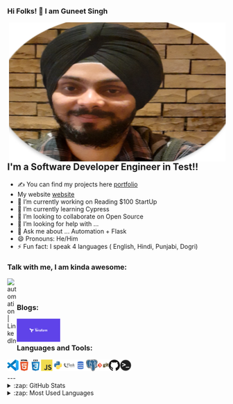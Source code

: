 ### Hi Folks! 👋 I am Guneet Singh

<img align="right" alt="GIF" src="https://github.com/dellstop123/dellstop123/blob/main/20211106165619286637.png?raw=true" width="500" height="320" />

## I'm a Software Developer Engineer in Test!!

- ✍ You can find my projects here [portfolio]
-    My website [website]
- 🔭 I’m currently working on Reading $100 StartUp
- 🌱 I’m currently learning Cypress
- 👯 I’m looking to collaborate on Open Source
- 🤔 I’m looking for help with ...
- 💬 Ask me about ... Automation + Flask 
- 😄 Pronouns: He/Him
- ⚡ Fun fact: I speak 4 languages ( English, Hindi, Punjabi, Dogri)

### Talk with me, I am kinda awesome:
[<img align="left" alt="automation | LinkedIn" width="22px" src="https://cdn.jsdelivr.net/npm/simple-icons@v3/icons/linkedin.svg" />][linkedin]

<br />
<br />


### Blogs:

[<img align="left" alt="blogs" width="100px"  src="https://github.com/dellstop123/dellstop123/blob/main/terraform.png" />][website]

<br />
<br />


### Languages and Tools:

<img align="left" alt="Visual Studio Code" width="26px" src="https://raw.githubusercontent.com/github/explore/80688e429a7d4ef2fca1e82350fe8e3517d3494d/topics/visual-studio-code/visual-studio-code.png" />
<img align="left" alt="HTML5" width="26px" src="https://raw.githubusercontent.com/github/explore/80688e429a7d4ef2fca1e82350fe8e3517d3494d/topics/html/html.png" />
<img align="left" alt="CSS3" width="26px" src="https://raw.githubusercontent.com/github/explore/80688e429a7d4ef2fca1e82350fe8e3517d3494d/topics/css/css.png" />
<img align="left" alt="JavaScript" width="26px" src="https://raw.githubusercontent.com/github/explore/80688e429a7d4ef2fca1e82350fe8e3517d3494d/topics/javascript/javascript.png" />
<img align="left" alt="python" width="26px" src="https://raw.githubusercontent.com/github/explore/80688e429a7d4ef2fca1e82350fe8e3517d3494d/topics/python/python.png" />
<img align="left" alt="flask" width="26px" src="https://raw.githubusercontent.com/github/explore/80688e429a7d4ef2fca1e82350fe8e3517d3494d/topics/flask/flask.png" />
<img align="left" alt="SQL" width="26px" src="https://raw.githubusercontent.com/github/explore/80688e429a7d4ef2fca1e82350fe8e3517d3494d/topics/sql/sql.png" />
<img align="left" alt="postgreSQL" width="26px" src="https://raw.githubusercontent.com/github/explore/80688e429a7d4ef2fca1e82350fe8e3517d3494d/topics/postgresql/postgresql.png" />
<img align="left" alt="Git" width="26px" src="https://raw.githubusercontent.com/github/explore/80688e429a7d4ef2fca1e82350fe8e3517d3494d/topics/git/git.png" />
<img align="left" alt="GitHub" width="26px" src="https://raw.githubusercontent.com/github/explore/78df643247d429f6cc873026c0622819ad797942/topics/github/github.png" />
<img align="left" alt="Terminal" width="26px" src="https://raw.githubusercontent.com/github/explore/80688e429a7d4ef2fca1e82350fe8e3517d3494d/topics/terminal/terminal.png" />

<br />
<br />
---

<details>
  <summary>:zap: GitHub Stats</summary>

  <img align="left" alt="Guneet's GitHub Stats" src="https://github-readme-stats.vercel.app/api?username=dellstop123&show_icons=true&hide_border=true" />

</details>

<details>
  <summary>:zap: Most Used Languages</summary>

<img align="left" alt="Guneet's GitHub Top Languages" src="https://github-readme-stats.vercel.app/api/top-langs/?username=dellstop123" />

</details>

[website]: https://myblogbook.xyz/
[instagram]: https://www.instagram.com/myblogbook_official/
[linkedin]: https://www.linkedin.com/in/guneet-singh-709703182/
[portfolio]: https://github.com/dellstop123
